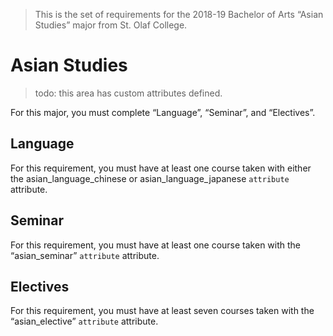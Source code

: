 > This is the set of requirements for the 2018-19 Bachelor of Arts “Asian Studies” major from St. Olaf College.

# Asian Studies
> todo: this area has custom attributes defined.

For this major, you must complete “Language”, “Seminar”, and “Electives”.

## Language
For this requirement, you must have at least one course taken with either the asian_language_chinese or asian_language_japanese `attribute` attribute.


## Seminar
For this requirement, you must have at least one course taken with the “asian_seminar” `attribute` attribute.


## Electives
For this requirement, you must have at least seven courses taken with the “asian_elective” `attribute` attribute.



